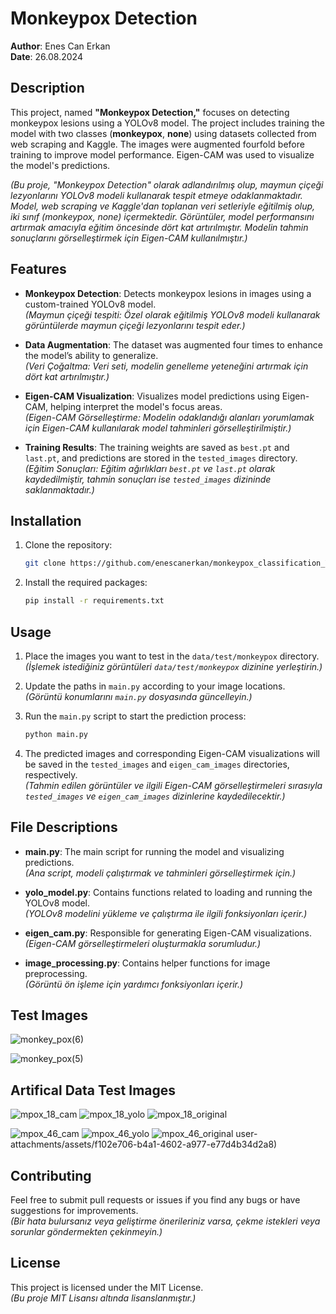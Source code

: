 # Monkeypox Detection

**Author**: Enes Can Erkan  
**Date**: 26.08.2024

## Description
This project, named **"Monkeypox Detection,"** focuses on detecting monkeypox lesions using a YOLOv8 model. The project includes training the model with two classes (**monkeypox**, **none**) using datasets collected from web scraping and Kaggle. The images were augmented fourfold before training to improve model performance. Eigen-CAM was used to visualize the model's predictions.

*(Bu proje, "Monkeypox Detection" olarak adlandırılmış olup, maymun çiçeği lezyonlarını YOLOv8 modeli kullanarak tespit etmeye odaklanmaktadır. Model, web scraping ve Kaggle'dan toplanan veri setleriyle eğitilmiş olup, iki sınıf (monkeypox, none) içermektedir. Görüntüler, model performansını artırmak amacıyla eğitim öncesinde dört kat artırılmıştır. Modelin tahmin sonuçlarını görselleştirmek için Eigen-CAM kullanılmıştır.)*

## Features
- **Monkeypox Detection**: Detects monkeypox lesions in images using a custom-trained YOLOv8 model.  
  *(Maymun çiçeği tespiti: Özel olarak eğitilmiş YOLOv8 modeli kullanarak görüntülerde maymun çiçeği lezyonlarını tespit eder.)*

- **Data Augmentation**: The dataset was augmented four times to enhance the model’s ability to generalize.  
  *(Veri Çoğaltma: Veri seti, modelin genelleme yeteneğini artırmak için dört kat artırılmıştır.)*

- **Eigen-CAM Visualization**: Visualizes model predictions using Eigen-CAM, helping interpret the model's focus areas.  
  *(Eigen-CAM Görselleştirme: Modelin odaklandığı alanları yorumlamak için Eigen-CAM kullanılarak model tahminleri görselleştirilmiştir.)*

- **Training Results**: The training weights are saved as `best.pt` and `last.pt`, and predictions are stored in the `tested_images` directory.  
  *(Eğitim Sonuçları: Eğitim ağırlıkları `best.pt` ve `last.pt` olarak kaydedilmiştir, tahmin sonuçları ise `tested_images` dizininde saklanmaktadır.)*

## Installation
1. Clone the repository:

    ```bash
    git clone https://github.com/enescanerkan/monkeypox_classification_YOLOv8.git
    ```

2. Install the required packages:

    ```bash
    pip install -r requirements.txt
    ```

## Usage
1. Place the images you want to test in the `data/test/monkeypox` directory.  
   *(İşlemek istediğiniz görüntüleri `data/test/monkeypox` dizinine yerleştirin.)*

2. Update the paths in `main.py` according to your image locations.  
   *(Görüntü konumlarını `main.py` dosyasında güncelleyin.)*

3. Run the `main.py` script to start the prediction process:

    ```bash
    python main.py
    ```

4. The predicted images and corresponding Eigen-CAM visualizations will be saved in the `tested_images` and `eigen_cam_images` directories, respectively.  
   *(Tahmin edilen görüntüler ve ilgili Eigen-CAM görselleştirmeleri sırasıyla `tested_images` ve `eigen_cam_images` dizinlerine kaydedilecektir.)*

## File Descriptions
- **main.py**: The main script for running the model and visualizing predictions.  
  *(Ana script, modeli çalıştırmak ve tahminleri görselleştirmek için.)*

- **yolo_model.py**: Contains functions related to loading and running the YOLOv8 model.  
  *(YOLOv8 modelini yükleme ve çalıştırma ile ilgili fonksiyonları içerir.)*

- **eigen_cam.py**: Responsible for generating Eigen-CAM visualizations.  
  *(Eigen-CAM görselleştirmeleri oluşturmakla sorumludur.)*

- **image_processing.py**: Contains helper functions for image preprocessing.  
  *(Görüntü ön işleme için yardımcı fonksiyonları içerir.)*
## Test Images
![monkey_pox(6)](https://github.com/user-attachments/assets/7796ccad-ccc3-4da9-9209-ac84514a0e97)

![monkey_pox(5)](https://github.com/user-attachments/assets/40a19634-5d6e-41b1-9562-9b9b26b6b686)

## Artifical Data Test Images

![mpox_18_cam](https://github.com/user-attachments/assets/7ecfab8d-3466-492d-bc7a-145c6b90d02e)
![mpox_18_yolo](https://github.com/user-attachments/assets/5dabb251-4931-4f49-8558-760442fd11cd)
![mpox_18_original](https://github.com/user-attachments/assets/5b638516-c9e7-40f3-8331-d683df401092)

![mpox_46_cam](https://github.com/user-attachments/assets/d9b9c5de-30c1-402a-bcf1-00a1da6ce5fe)
![mpox_46_yolo](https://github.com/user-attachments/assets/01bb4e71-5bda-4692-a939-219736ffd324)
![mpox_46_original](https://github.com/user-attachments/assets/adaf5b84-d34c-4b57-8937-4b07a89f491a)
user-attachments/assets/f102e706-b4a1-4602-a977-e77d4b34d2a8)

## Contributing
Feel free to submit pull requests or issues if you find any bugs or have suggestions for improvements.  
*(Bir hata bulursanız veya geliştirme önerileriniz varsa, çekme istekleri veya sorunlar göndermekten çekinmeyin.)*

## License
This project is licensed under the MIT License.  
*(Bu proje MIT Lisansı altında lisanslanmıştır.)*




